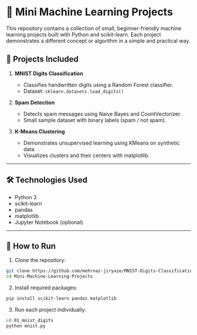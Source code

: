 # 🧠 Mini Machine Learning Projects

This repository contains a collection of small, beginner-friendly machine learning projects built with Python and scikit-learn. Each project demonstrates a different concept or algorithm in a simple and practical way.

## 📌 Projects Included

1. **MNIST Digits Classification**  
   - Classifies handwritten digits using a Random Forest classifier.
   - Dataset: `sklearn.datasets.load_digits()`

2. **Spam Detection**  
   - Detects spam messages using Naive Bayes and CountVectorizer.
   - Small sample dataset with binary labels (spam / not spam).

3. **K-Means Clustering**  
   - Demonstrates unsupervised learning using KMeans on synthetic data.
   - Visualizes clusters and their centers with matplotlib.


---

## 🛠 Technologies Used

- Python 3
- scikit-learn
- pandas
- matplotlib
- Jupyter Notebook (optional)

---

## 🚀 How to Run

1. Clone the repository:

```bash
git clone https://github.com/mehrnaz-jiryaie/MNIST-Digits-Classification.git
cd Mini-Machine-Learning-Projects
```
2. Install required packages:

```bash
pip install scikit-learn pandas matplotlib
```
3. Run each project individually:
```bash
cd 01_mnist_digits
python mnist.py
```

